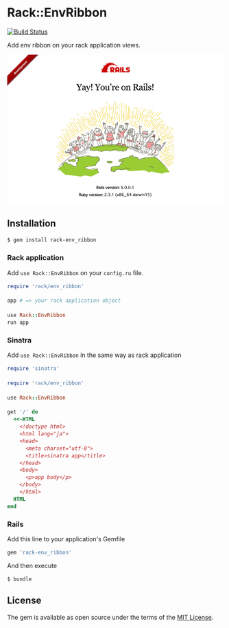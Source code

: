 # Rack::EnvRibbon

[![Build Status](https://travis-ci.org/iguchi1124/rack-env_ribbon.svg?branch=master)](https://travis-ci.org/iguchi1124/rack-env_ribbon)

Add env ribbon on your rack application views.

![](screen_shot.png)

## Installation

```sh
$ gem install rack-env_ribbon
```

### Rack application

Add `use Rack::EnvRibbon` on your `config.ru` file.

```rb
require 'rack/env_ribbon'

app # => your rack application object

use Rack::EnvRibbon
run app
```

### Sinatra

Add `use Rack::EnvRibbon` in the same way as rack application

```rb
require 'sinatra'

require 'rack/env_ribbon'

use Rack::EnvRibbon

get '/' do
  <<~HTML
    <!doctype html>
    <html lang="ja">
    <head>
      <meta charset="utf-8">
      <title>sinatra app</title>
    </head>
    <body>
      <p>app body</p>
    </body>
    </html>
  HTML
end
```

### Rails

Add this line to your application's Gemfile

```ruby
gem 'rack-env_ribbon'
```

And then execute

```bash
$ bundle
```

## License
The gem is available as open source under the terms of the [MIT License](http://opensource.org/licenses/MIT).
